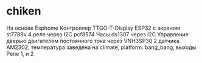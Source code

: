 # chiken
На основе Esphome
Контроллер TTGO-T-Display ESP32 c экраном st7789v
4 реле через I2C pcf8574
Часы ds1307 через I2C
Управление дверью двигателем постоянного тока через VNH3SP30
2 датчика AM2302, температура заведена на climate, platform: bang_bang, выходы Реле 1, и 2
